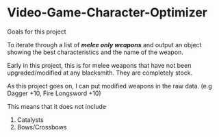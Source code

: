 # Video-Game-Character-Optimizer

Goals for this project

To iterate through a list of ***melee only weapons*** and output an object showing the best characteristics and the name of the weapon.

Early in this project, this is for melee weapons that have not been upgraded/modified at any blacksmith.  They are completely stock.

As this project goes on, I can put modified weapons in the raw data. (e.g  Dagger +10, Fire Longsword +10)


This means that it does not include
1. Catalysts
2. Bows/Crossbows